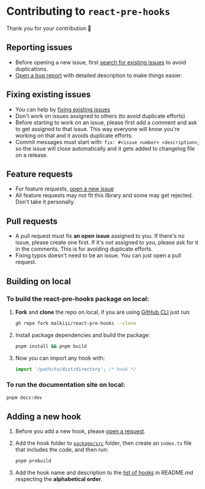 # Contributing to `react-pre-hooks`

Thank you for your contribution 🤝

## Reporting issues

- Before opening a new issue, first [search for existing issues](https://github.com/malkiii/react-pre-hooks/issues?q=) to avoid duplications.
- [Open a bug report](https://github.com/malkiii/react-pre-hooks/issues/new?labels=bug&template=bug-report.yml&title=bug%3A+) with detailed description to make things easier.

## Fixing existing issues

- You can help by [fixing existing issues](https://github.com/malkiii/react-pre-hooks/issues?q=)
- Don't work on issues assigned to others (to avoid duplicate efforts)
- Before starting to work on an issue, please first add a comment and ask to get assigned to that issue. This way everyone will know you're working on that and it avoids duplicate efforts.
- Commit messages must start with: `fix: #<issue number> <description>`, so the issue will close automatically and it gets added to changelog file on a release.

## Feature requests

- For feature requests, [open a new issue](https://github.com/malkiii/react-pre-hooks/issues/new?labels=feature&template=feature-request.yml&title=feat%3A+)
- All feature requests may not fit this library and some may get rejected. Don't take it personally.

## Pull requests

- A pull request must fix **an open issue** assigned to you. If there's no issue, please create one first. If it's not assigned to you, please ask for it in the comments. This is for avoiding duplicate efforts.
- Fixing typos doesn't need to be an issue. You can just open a pull request.

## Building on local

### To build the react-pre-hooks package on local:

1. **Fork** and **clone** the repo on local, if you are using [GitHub CLI](https://cli.github.com/) just run:

   ```sh
   gh repo fork malkiii/react-pre-hooks --clone
   ```

2. Install package dependencies and build the package:

   ```sh
   pnpm install && pnpm build
   ```

3. Now you can import any hook with:

   ```ts
   import '/path/to/dist/directory'; /* hook */
   ```

### To run the **documentation site** on local:

```sh
pnpm docs:dev
```

## Adding a new hook

1. Before you add a new hook, please [open a request](<https://github.com/malkiii/react-pre-hooks/issues/new?labels=feature&template=feature-request.yml&title=feat(hook)%3A+>).

2. Add the hook folder to [`package/src`](https://github.com/malkiii/react-pre-hooks/tree/master/package/src) folder, then create an `index.ts` file that includes the code, and then run:

   ```sh
   pnpm prebuild
   ```

3. Add the hook name and description to the [list of hooks](https://github.com/malkiii/react-pre-hooks/#list-of-hooks) in README.md respecting the **alphabetical order**.

